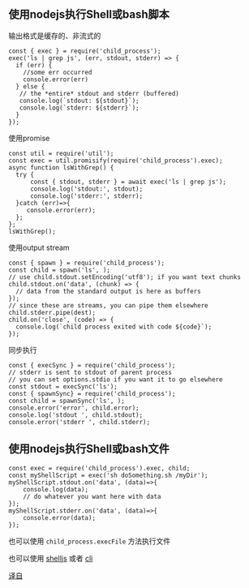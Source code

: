 ## 使用nodejs执行Shell或bash脚本

输出格式是缓存的、非流式的

```
const { exec } = require('child_process');
exec('ls | grep js', (err, stdout, stderr) => {
  if (err) {
    //some err occurred
    console.error(err)
  } else {
   // the *entire* stdout and stderr (buffered)
   console.log(`stdout: ${stdout}`);
   console.log(`stderr: ${stderr}`);
  }
});
```

使用promise

```
const util = require('util');
const exec = util.promisify(require('child_process').exec);
async function lsWithGrep() {
  try {
      const { stdout, stderr } = await exec('ls | grep js');
      console.log('stdout:', stdout);
      console.log('stderr:', stderr);
  }catch (err)=>{
     console.error(err);
  };
};
lsWithGrep();
```

使用output stream

```
const { spawn } = require('child_process');
const child = spawn('ls', );
// use child.stdout.setEncoding('utf8'); if you want text chunks
child.stdout.on('data', (chunk) => {
  // data from the standard output is here as buffers
});
// since these are streams, you can pipe them elsewhere
child.stderr.pipe(dest);
child.on('close', (code) => {
  console.log(`child process exited with code ${code}`);
});
```


同步执行

```
const { execSync } = require('child_process');
// stderr is sent to stdout of parent process
// you can set options.stdio if you want it to go elsewhere
const stdout = execSync('ls');
const { spawnSync} = require('child_process');
const child = spawnSync('ls', );
console.error('error', child.error);
console.log('stdout ', child.stdout);
console.error('stderr ', child.stderr);
```


## 使用nodejs执行Shell或bash文件

```
const exec = require('child_process').exec, child;
const myShellScript = exec('sh doSomething.sh /myDir');
myShellScript.stdout.on('data', (data)=>{
    console.log(data); 
    // do whatever you want here with data
});
myShellScript.stderr.on('data', (data)=>{
    console.error(data);
});
```

也可以使用 `child_process.execFile` 方法执行文件

也可以使用 [shelljs](https://github.com/shelljs/shelljs) 或者 [cli](https://github.com/node-js-libs/cli)




[译自](https://stackfame.com/run-shell-script-file-or-command-nodejs)
